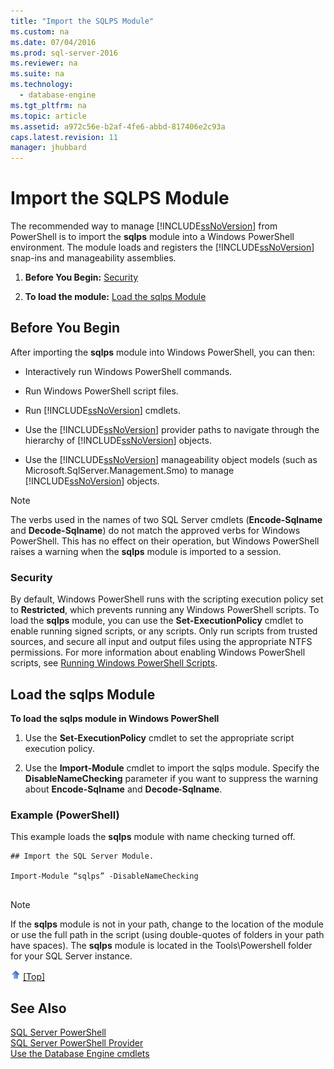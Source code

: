 ```yaml
---
title: "Import the SQLPS Module"
ms.custom: na
ms.date: 07/04/2016
ms.prod: sql-server-2016
ms.reviewer: na
ms.suite: na
ms.technology: 
  - database-engine
ms.tgt_pltfrm: na
ms.topic: article
ms.assetid: a972c56e-b2af-4fe6-abbd-817406e2c93a
caps.latest.revision: 11
manager: jhubbard
---
```

# Import the SQLPS Module
The recommended way to manage [!INCLUDE[ssNoVersion](../../Topics/TopicNameContainA/includes/ssNoVersion_md.md)] from PowerShell is to import the **sqlps** module into a Windows PowerShell environment. The module loads and registers the [!INCLUDE[ssNoVersion](../../Topics/TopicNameContainA/includes/ssNoVersion_md.md)] snap-ins and manageability assemblies.  
  
1.  **Before You Begin:**  [Security](#Security)  
  
2.  **To load the module:**  [Load the sqlps Module](#LoadSqlps)  
  
## Before You Begin  
 After importing the **sqlps** module into Windows PowerShell, you can then:  
  
-   Interactively run Windows PowerShell commands.  
  
-   Run Windows PowerShell script files.  
  
-   Run [!INCLUDE[ssNoVersion](../../Topics/TopicNameContainA/includes/ssNoVersion_md.md)] cmdlets.  
  
-   Use the [!INCLUDE[ssNoVersion](../../Topics/TopicNameContainA/includes/ssNoVersion_md.md)] provider paths to navigate through the hierarchy of [!INCLUDE[ssNoVersion](../../Topics/TopicNameContainA/includes/ssNoVersion_md.md)] objects.  
  
-   Use the [!INCLUDE[ssNoVersion](../../Topics/TopicNameContainA/includes/ssNoVersion_md.md)] manageability object models (such as Microsoft.SqlServer.Management.Smo) to manage [!INCLUDE[ssNoVersion](../../Topics/TopicNameContainA/includes/ssNoVersion_md.md)] objects.  
  
> [!NOTE]  
>  The verbs used in the names of two SQL Server cmdlets (**Encode-Sqlname** and **Decode-Sqlname**) do not match the approved verbs for Windows PowerShell. This has no effect on their operation, but Windows PowerShell raises a warning when the **sqlps** module is imported to a session.  
  
###  <a name="Security"></a> Security  
 By default, Windows PowerShell runs with the scripting execution policy set to **Restricted**, which prevents running any Windows PowerShell scripts. To load the **sqlps** module, you can use the **Set-ExecutionPolicy** cmdlet to enable running signed scripts, or any scripts. Only run scripts from trusted sources, and secure all input and output files using the appropriate NTFS permissions. For more information about enabling Windows PowerShell scripts, see [Running Windows PowerShell Scripts](http://www.microsoft.com/technet/scriptcenter/topics/winpsh/manual/run.mspx).  
  
##  <a name="LoadSqlps"></a> Load the sqlps Module  
 **To load the sqlps module in Windows PowerShell**  
  
1.  Use the **Set-ExecutionPolicy** cmdlet to set the appropriate script execution policy.  
  
2.  Use the **Import-Module** cmdlet to import the sqlps module. Specify the **DisableNameChecking** parameter if you want to suppress the warning about **Encode-Sqlname** and **Decode-Sqlname**.  
  
### Example (PowerShell)  
 This example loads the **sqlps** module with name checking turned off.  
  
```  
## Import the SQL Server Module.  
  
Import-Module “sqlps” -DisableNameChecking  
  
```  
  
> [!NOTE]  
>  If the **sqlps** module is not in your path, change to the location of the module or use the full path in the script (using double-quotes of folders in your path have spaces). The **sqlps** module is located in the Tools\Powershell folder for your SQL Server instance.  
  
 ![Arrow icon used with Back to Top link](../../Topics/TopicNameContainA/media/UpArrow16x16.gif "UpArrow16x16") [&#91;Top&#93;](#Intro)  
  
## See Also  
 [SQL Server PowerShell](../../Topics/TopicNameNotContainA/SQL-Server-PowerShell.md)   
 [SQL Server PowerShell Provider](../../Topics/TopicNameNotContainA/SQL-Server-PowerShell-Provider.md)   
 [Use the Database Engine cmdlets](../../Topics/TopicNameNotContainA/Use-the-Database-Engine-cmdlets.md)